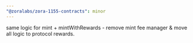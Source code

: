 ```yaml
---
"@zoralabs/zora-1155-contracts": minor
---
```


same logic for mint + mintWithRewards - remove mint fee manager & move all logic to protocol rewards.
